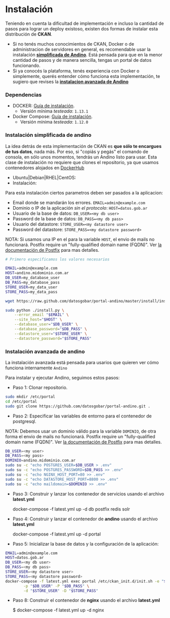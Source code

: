 # Instalación

Teniendo en cuenta la dificultad de implementación e incluso la cantidad de pasos para lograr un deploy existoso, existen dos formas de instalar esta distribución de **CKAN**.

- Si no tenés muchos conocimientos de CKAN, Docker o de administracion de servidores en general, es recomendable usar la instalación **[simplificada  de Andino](#instalacion-simplificada-de-andino)**. Está pensada para que en la menor cantidad de pasos y de manera sencilla, tengas un portal de datos funcionando. 
- Si ya conocés la plataforma, tenés experiencia con Docker o simplemente, querés entender cómo funciona esta implementación, te sugiero que revises la **[instalacion avanzada de Andino](#instalacion-avanzada-de-andino)**

### Dependencias

- DOCKER: [Guía de instalación](https://docs.docker.com/engine/installation).
  - Versión mínima _testeada_: `1.13.1`
- Docker Compose: [Guía de instalación](https://docs.docker.com/compose/install/).
  - Versión mínima _testeada_: `1.12.0`

### Instalación simplificada de andino

La idea detrás de esta implementación de CKAN es **que sólo te encargues de tus datos**, nada más. Por eso, si "copiás y pegás" el comando de consola, en sólo unos momentos, tendrás un Andino listo para usar.
Esta clase de instalación no requiere que clones el repositorio, ya que usamos contenedores alojados en [DockerHub](https://hub.docker.com/r/datosgobar)

+ Ubuntu|Debian|RHEL|CentOS:
+ Instalación:

Para esta instalación ciertos parametros deben ser pasados a la aplicacion:

+ Email donde se mandarán los errores. `EMAIL=admin@example.com`
+ Dominio o IP de la aplicación _sin el protocolo_: `HOST=datos.gob.ar`
+ Usuario de la base de datos: `DB_USER=<my db user>`
+ Password de la base de datos: `DB_PASS=<my db pass>`
+ Usuario del datastore: `STORE_USER=<my datastore user>`
+ Password del datastore: `STORE_PASS=<my datastore password>`

NOTA: Si usamos una IP en el para la variable `HOST`, el envio de mails no funcionará.
Postfix require un "fully-qualified domain name (FQDN)". Ver [la documentación de Postfix](http://www.postfix.org/postconf.5.html#myhostname) para mas detalles.

```bash
# Primero especificamos los valores necesarios

EMAIL=admin@example.com
HOST=andino.midominio.com.ar
DB_USER=my_database_user
DB_PASS=my_database_pass
STORE_USER=my_data_user
STORE_PASS=my_data_pass

wget https://raw.github.com/datosgobar/portal-andino/master/install/install.py

sudo python ./install.py \
    --error_email "$EMAIL" \
    --site_host="$HOST" \
    --database_user="$DB_USER" \
    --database_password="$DB_PASS" \
    --datastore_user="$STORE_USER" \
    --datastore_password="$STORE_PASS"
```

### Instalación avanzada de andino

La instalación avanzada está pensada para usarios que quieren ver cómo funciona internamente `Andino`

Para instalar y ejecutar Andino, seguimos estos pasos:

+ Paso 1: Clonar repositorio.

```bash
sudo mkdir /etc/portal
cd /etc/portal
sudo git clone https://github.com/datosgobar/portal-andino.git .
```
+ Paso 2: Especificar las variables de entorno para el contenedor de postgresql.

NOTA: Debemos usar un dominio válido para la variable `DOMINIO`, de otra forma el envio de mails no funcionará.
Postfix require un "fully-qualified domain name (FQDN)". Ver [la documentación de Postfix](http://www.postfix.org/postconf.5.html#myhostname) para mas detalles.


```bash
DB_USER=<my user>
DB_PASS=<my pass>
DOMINIO=andino.midominio.com.ar
sudo su -c "echo POSTGRES_USER=$DB_USER > .env"
sudo su -c "echo POSTGRES_PASSWORD=$DB_PASS >> .env"
sudo su -c "echo NGINX_HOST_PORT=80 >> .env"
sudo su -c "echo DATASTORE_HOST_PORT=8800 >> .env"
sudo su -c "echo maildomain=$DOMINIO >> .env"
```

+ Paso 3: Construir y lanzar los contenedor de servicios usando el archivo **latest.yml**

    docker-compose -f latest.yml up -d db postfix redis solr

+ Paso 4: Construir y lanzar el contenedor de **andino** usando el archivo **latest.yml**

    docker-compose -f latest.yml up -d portal

+ Paso 5: Inicializar la base de datos y la configuración de la aplicación:


```bash
EMAIL=admin@example.com
HOST=datos.gob.ar
DB_USER=<my db user>
DB_PASS=<my db pass>
STORE_USER=<my datastore user>
STORE_PASS=<my datastore password>
docker-compose -f latest.yml exec portal /etc/ckan_init.d/init.sh -e "$EMAIL" -h "$HOST" \
        -p "$DB_USER" -P "$DB_PASS" \
        -d "$STORE_USER" -D "$STORE_PASS"

```

+ Paso 8: Construir el contenedor de **nginx** usando el archivo **latest.yml**

	$ docker-compose -f latest.yml up -d nginx

